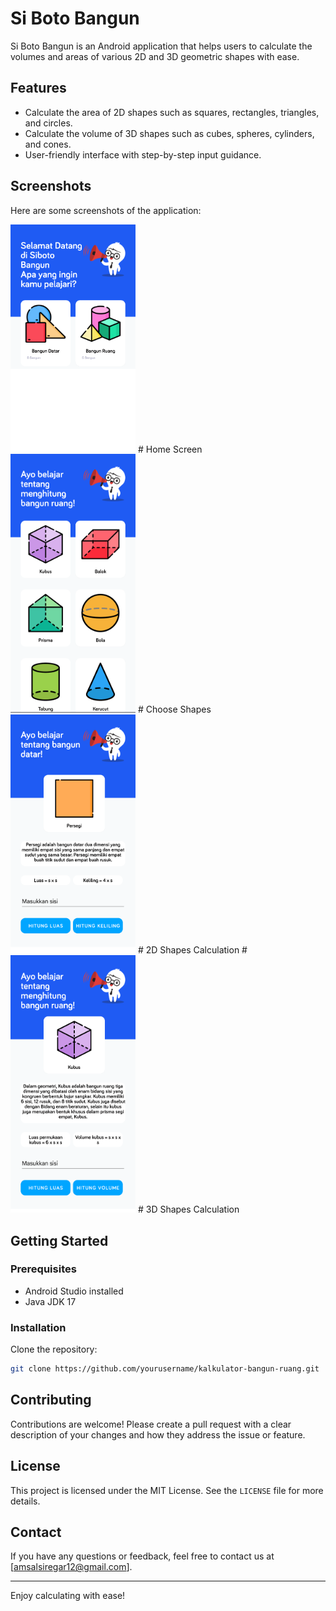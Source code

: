 # Si Boto Bangun

Si Boto Bangun is an Android application that helps users to calculate the volumes and areas of various 2D and 3D geometric shapes with ease.

## Features

- Calculate the area of 2D shapes such as squares, rectangles, triangles, and circles.
- Calculate the volume of 3D shapes such as cubes, spheres, cylinders, and cones.
- User-friendly interface with step-by-step input guidance.

## Screenshots

Here are some screenshots of the application:

<img src="screenshots/home_screen.png" alt="Home Screen" width="200"/>
# Home Screen

<img src="screenshots/choose_shapes.png" alt="Choose Shapes" width="200"/>
# Choose Shapes

<img src="screenshots/2d_shapes_calculation.png" alt="2D Shapes Calculation" width="200"/>
# 2D Shapes Calculation #

<img src="screenshots/3d_shapes_calculation.png" alt="3D Shapes Calculation" width="200"/>
# 3D Shapes Calculation

## Getting Started

### Prerequisites

- Android Studio installed
- Java JDK 17

### Installation

Clone the repository:

```sh
git clone https://github.com/yourusername/kalkulator-bangun-ruang.git
```

## Contributing

Contributions are welcome! Please create a pull request with a clear description of your changes and how they address the issue or feature.

## License

This project is licensed under the MIT License. See the `LICENSE` file for more details.

## Contact

If you have any questions or feedback, feel free to contact us at [amsalsiregar12@gmail.com].

---

Enjoy calculating with ease!
